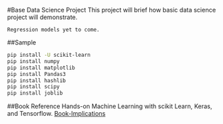 #Base Data Science Project
This project will brief how basic data science project will demonstrate.

```
Regression models yet to come.

```


##Sample
```bash
pip install -U scikit-learn
pip install numpy
pip install matplotlib
pip install Pandas3
pip install hashlib
pip install scipy
pip install joblib
```


##Book Reference
Hands-on Machine Learning with scikit Learn, Keras, and Tensorflow.
[Book-Implications](https://github.com/ageron/handson-ml2)

